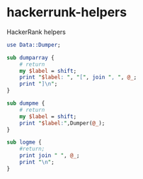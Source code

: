 # hackerrunk-helpers

HackerRank helpers


```perl
use Data::Dumper;

sub dumparray {
    # return
    my $label = shift;
    print "$label: ", "[", join ", ", @_;
    print "]\n";
}

sub dumpme {
    # return
    my $label = shift;
    print "$label:",Dumper(@_);
}

sub logme {
    #return;
    print join " ", @_;
    print "\n";
}
```
